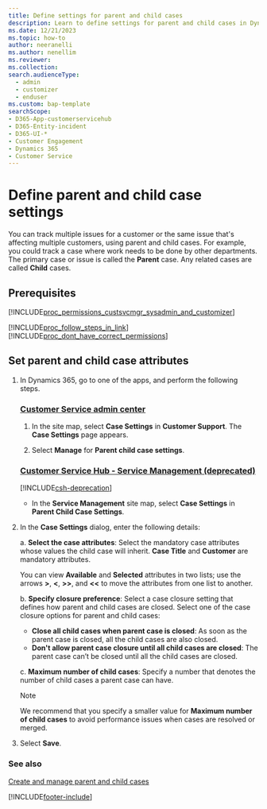 ```yaml
---
title: Define settings for parent and child cases
description: Learn to define settings for parent and child cases in Dynamics 365 Customer Service.
ms.date: 12/21/2023
ms.topic: how-to
author: neeranelli
ms.author: nenellim
ms.reviewer:
ms.collection:
search.audienceType: 
  - admin
  - customizer
  - enduser
ms.custom: bap-template
searchScope:
- D365-App-customerservicehub
- D365-Entity-incident
- D365-UI-*
- Customer Engagement
- Dynamics 365
- Customer Service
---
```


# Define parent and child case settings

You can track multiple issues for a customer or the same issue that's affecting multiple customers, using parent and child cases. For example, you could track a case where work needs to be done by other departments. The primary case or issue is called the **Parent** case. Any related cases are called **Child** cases. 

## Prerequisites

[!INCLUDE[proc_permissions_custsvcmgr_sysadmin_and_customizer](../../includes/proc-permissions-custsvcmgr-sysadmin-and-customizer.md)]  
  
[!INCLUDE[proc_follow_steps_in_link](../../includes/proc-follow-steps-in-link.md)] [!INCLUDE[proc_dont_have_correct_permissions](../../includes/proc-dont-have-correct-permissions.md)]  
  
## Set parent and child case attributes

1. In Dynamics 365, go to one of the apps, and perform the following steps.
   
   ### [Customer Service admin center](#tab/customerserviceadmincenter)
     
     1. In the site map, select **Case Settings** in **Customer Support**. The **Case Settings** page appears.
     
     1. Select **Manage** for **Parent child case settings**.

   ### [Customer Service Hub - Service Management (deprecated)](#tab/customerservicehub)

    [!INCLUDE[csh-deprecation](../../includes/csh-deprecation.md)]
   
     - In the **Service Management** site map, select **Case Settings** in **Parent Child Case Settings**.  
  
2. In the **Case Settings** dialog, enter the following details:

    a. **Select the case attributes**: Select the mandatory case attributes whose values the child case will inherit. **Case Title** and **Customer** are mandatory attributes.

      You can view **Available** and **Selected** attributes in two lists; use the arrows **>**, **<**, **>>**, and **<<** to move the attributes from one list to another. 
  
    b. **Specify closure preference**: Select a case closure setting that defines how parent and child cases are closed. Select one of the case closure options for parent and child cases:  
  
     - **Close all child cases when parent case is closed**: As soon as the parent case is closed, all the child cases are also closed.
     - **Don't allow parent case closure until all child cases are closed**: The parent case can’t be closed until all the child cases are closed.

    c. **Maximum number of child cases**: Specify a number that denotes the number of child cases a parent case can have.

      > [!Note]
      > We recommend that you specify a smaller value for **Maximum number of child cases** to avoid performance issues when cases are resolved or merged.

3. Select **Save**.
   
### See also

[Create and manage parent and child cases](../use/customer-service-hub-user-guide-create-and-manage-parent-and-child-cases.md)

[!INCLUDE[footer-include](../../includes/footer-banner.md)]
